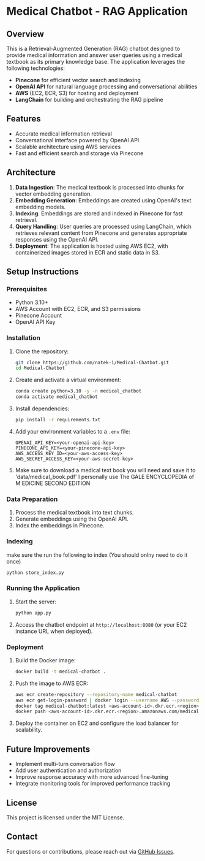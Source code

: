 # Medical Chatbot - RAG Application

## Overview
This is a Retrieval-Augmented Generation (RAG) chatbot designed to provide medical information and answer user queries using a medical textbook as its primary knowledge base. The application leverages the following technologies:

- **Pinecone** for efficient vector search and indexing
- **OpenAI API** for natural language processing and conversational abilities
- **AWS** (EC2, ECR, S3) for hosting and deployment
- **LangChain** for building and orchestrating the RAG pipeline

## Features
- Accurate medical information retrieval
- Conversational interface powered by OpenAI API
- Scalable architecture using AWS services
- Fast and efficient search and storage via Pinecone

## Architecture
1. **Data Ingestion**: The medical textbook is processed into chunks for vector embedding generation.
2. **Embedding Generation**: Embeddings are created using OpenAI's text embedding models.
3. **Indexing**: Embeddings are stored and indexed in Pinecone for fast retrieval.
4. **Query Handling**: User queries are processed using LangChain, which retrieves relevant content from Pinecone and generates appropriate responses using the OpenAI API.
5. **Deployment**: The application is hosted using AWS EC2, with containerized images stored in ECR and static data in S3.

## Setup Instructions
### Prerequisites
- Python 3.10+
- AWS Account with EC2, ECR, and S3 permissions
- Pinecone Account
- OpenAI API Key

### Installation
1. Clone the repository:
   ```bash
   git clone https://github.com/natek-1/Medical-Chatbot.git
   cd Medical-Chatbot
   ```
2. Create and activate a virtual environment:
   ```bash
   conda create python=3.10 -y -n medical_chatbot
   conda activate medical_chatbot
   ```
3. Install dependencies:
   ```bash
   pip install -r requirements.txt
   ```
4. Add your environment variables to a `.env` file:
   ```env
   OPENAI_API_KEY=<your-openai-api-key>
   PINECONE_API_KEY=<your-pinecone-api-key>
   AWS_ACCESS_KEY_ID=<your-aws-access-key>
   AWS_SECRET_ACCESS_KEY=<your-aws-secret-key>
   ```
5. Make sure to download a medical text book you will need and save it to 'data/medical_book.pdf'
    I personally use The GALE ENCYCLOPEDIA of M EDICINE SECOND EDITION

### Data Preparation
1. Process the medical textbook into text chunks.
2. Generate embeddings using the OpenAI API.
3. Index the embeddings in Pinecone.

### Indexing
make sure the run the following to index (You should onlny need to do it once)
```bash
python store_index.py
```

### Running the Application
1. Start the server:
   ```bash
   python app.py
   ```
2. Access the chatbot endpoint at `http://localhost:8080` (or your EC2 instance URL when deployed).

### Deployment
1. Build the Docker image:
   ```bash
   docker build -t medical-chatbot .
   ```
2. Push the image to AWS ECR:
   ```bash
   aws ecr create-repository --repository-name medical-chatbot
   aws ecr get-login-password | docker login --username AWS --password-stdin <aws-account-id>.dkr.ecr.<region>.amazonaws.com
   docker tag medical-chatbot:latest <aws-account-id>.dkr.ecr.<region>.amazonaws.com/medical-chatbot:latest
   docker push <aws-account-id>.dkr.ecr.<region>.amazonaws.com/medical-chatbot:latest
   ```
3. Deploy the container on EC2 and configure the load balancer for scalability.

## Future Improvements
- Implement multi-turn conversation flow
- Add user authentication and authorization
- Improve response accuracy with more advanced fine-tuning
- Integrate monitoring tools for improved performance tracking

## License
This project is licensed under the MIT License.

## Contact
For questions or contributions, please reach out via [GitHub Issues](https://github.com/your-username/medical-chatbot/issues).

